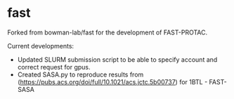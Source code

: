# fast


Forked from bowman-lab/fast for the development of FAST-PROTAC.

Current developments:
* Updated SLURM submission script to be able to specify account and correct request for gpus.
* Created SASA.py to reproduce results from (https://pubs.acs.org/doi/full/10.1021/acs.jctc.5b00737) for 1BTL - FAST-SASA
